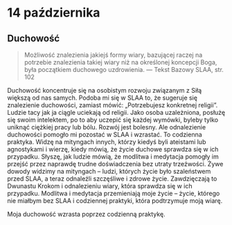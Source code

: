 
# 14 października

## Duchowość

> Możliwość znalezienia jakiejś formy wiary, bazującej raczej na potrzebie znalezienia takiej wiary niż na określonej koncepcji Boga, była początkiem duchowego uzdrowienia. — Tekst Bazowy SLAA, str. 102

Duchowość koncentruje się na osobistym rozwoju związanym z Siłą większą od nas samych. Podoba mi się w SLAA to, że sugeruje się znalezienie duchowości, zamiast mówić: „Potrzebujesz konkretnej religii”. Ludzie tacy jak ja ciągle uciekają od religii. Jako osoba uzależniona, posłużę się swoim intelektem, po to aby uczepić się każdej wymówki, byleby tylko uniknąć ciężkiej pracy lub bólu. Rozwój jest bolesny. Ale odnalezienie duchowości pomogło mi pozostać w SLAA i wzrastać. To codzienna praktyka. Widzę na mityngach innych, którzy kiedyś byli ateistami lub agnostykami i wierzę, kiedy mówią, że życie duchowe sprawdza się w ich przypadku. Słyszę, jak ludzie mówią, że modlitwa i medytacja pomogły im przejść przez naprawdę trudne doświadczenia bez utraty trzeźwości. Żywe dowody widzimy na mityngach – ludzi, których życie było szaleństwem przed SLAA, a teraz odnaleźli szczęśliwe i zdrowe życie. Zawdzięczają to Dwunastu Krokom i odnalezieniu wiary, która sprawdza się w ich przypadku. Modlitwa i medytacja przemieniają moje życie – życie, którego nie miałbym bez SLAA i codziennej praktyki, która podtrzymuje moją wiarę.

 Moja duchowość wzrasta poprzez codzienną praktykę.
